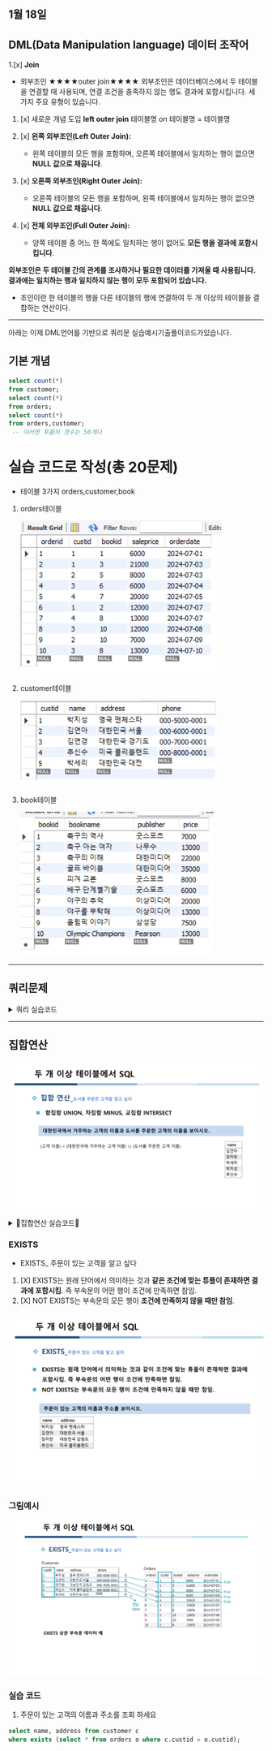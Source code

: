 ## 1월 18일 
## DML(Data Manipulation language) 데이터 조작어 

1.[x] **Join**
- 외부조인 ★★★★outer join★★★★
외부조인은 데이터베이스에서 두 테이블을 연결할 때 사용되며, 연결 조건을 충족하지 않는 행도 결과에 포함시킵니다. 세 가지 주요 유형이 있습니다.
1. [x] 새로운 개념 도입 **left outer join** 테이블명 on 테이블명 = 테이블명

1. [x] **왼쪽 외부조인(Left Outer Join):**
   - 왼쪽 테이블의 모든 행을 포함하며, 오른쪽 테이블에서 일치하는 행이 없으면 **NULL 값으로 채웁니다**.

2. [x] **오른쪽 외부조인(Right Outer Join):**
   - 오른쪽 테이블의 모든 행을 포함하며, 왼쪽 테이블에서 일치하는 행이 없으면 **NULL 값으로 채웁니다**.

3. [x] **전체 외부조인(Full Outer Join):**
   - 양쪽 테이블 중 어느 한 쪽에도 일치하는 행이 없어도 **모든 행을 결과에 포함시킵니다**.

**외부조인은 두 테이블 간의 관계를 조사하거나 필요한 데이터를 가져올 때 사용됩니다. 결과에는 일치하는 행과 일치하지 않는 행이 모두 포함되어 있습니다.**

- 조인이란 한 테이블의 행을 다른 테이블의 행에 연결하여 두 개 이상의 테이블을 결합하는 연산이다.

---
아래는 이제 DML언어를 기반으로 쿼리문 실습예시기출풀이코드가있습니다.

## 기본 개념
```sql
select count(*)
from customer;
select count(*)
from orders;
select count(*)
from orders,customer;
 -- 이러면 투플의 갯수는 50개다 
```
# 실습 코드로 작성(총 20문제)
-  테이블 3가지 orders,customer,book
1. orders테이블

   ![img](./orders.png)
2. customer테이블

   ![img](./customer.png)
3. book테이블

   ![img](./book.png)

---
## 쿼리문제 
<details>
<summary>쿼리 실습코드   </summary>
<div markdown="1">

1. 고객과 고객의 주문에 관한 데이터를 모두 보이시오 
```sql
select * 
from book b, customer c , orders o
where c.custid = o.custid and b.bookid = o.bookid;

```

2. 고객과 고객의 주문에 관한 데이터를  고객 번호 순으로 정렬하시오 

```sql
select *  -- 3번     ※코드를 읽는 순서 
from book b, customer c , orders o --1번 
where c.custid = o.custid and b.bookid = o.bookid; -- 2번
order by o.custid; -- 4번 
 
```

3. 고객의 이름과 고객이 주문한 도서의 판매가격을 검색하시오 
```sql
 select name , saleprice
from customer c , orders o 
where c.custid = o.custid;

```
4. 고객별로 주문한 모든 도서의 총 판매액을 구하고 고객별로 정렬하시오 그리고 나서 이름순으로 정렬 
```sql
elect name, sum(saleprice) "총 판매액"
from customer c , orders o
where c.custid = o.custid 
group by c.name
order by c.name;


```


5. 고객의 이름과 고객이 주문한 도서의 이름을 구하시오 
```sql
select name, bookname
from customer c, book b, orders o
where c.custid = o.custid and b.bookid = o.bookid;
```

6. 가격이 20000원 이상인 도서를 주문한 고객의 이름과 도서의 이름을 구하시오 
```sql
select name,bookname
from customer c, book b, orders o
where c.custid = o.custid and b.bookid = o.bookid and b.price =20000;

```
7. 도서를 구매하지 않은 고객을 포함하여 고객의 이름과 고객이 주문한 도서의 판매가격을 구하시오

```sql
select c.name , o.saleprice
from customer c, orders o
where c.custid = o.custid;

```

8. 가장 비싼 도서의 이름을 검색 하시오 (Subquery작성해서)
 - max(속성)집계함수 사용 
```sql
select bookname
from book
where price = (select max(price) from book);
```
9. 도서를 구매한 적이 있는 고객의 이름을 검색 하시오
- ?? 다시한번 볼것 
```sql
select c.name
from customer c
where custid in (select custid from orders);

```
10. 대한 미디어에서 출판한 도서를 구매한 고객의 이름을 보시오
```sql
select name
from customer c, order o, book b
where b.publisher = '대한미디어' and o.custid = 
 
-- 나는 이렇게 하려고 했는데 
-- 더 간단한 코드가 있었다.
select name 
from customer 
where custid in(
select custid from orders where bookid in(
select bookid from book where publisher = '대한미디어'));
```

11. 출판사별로 출판사의 평균도서 가격보다 비싼 도서를 조회하시오
- 이건 조인으로 풀기 힘들다 
- 하위 부속질의가 있어야 한다.
- 책에 대한 부속질의를 구해야 한다.
```sql
select b1.bookname
from book b1
where b1.price > 
(select avg(b2.price) from book b2 where b2.publisher = b1.publisher);

```
 - 여기서는 출판사의 평균도서가격이 없기 때문에 즉, 그 조건이 없이 때문에 
 그것에 대한 데이터를 새로 만들어서 추력을 하기 위해서 상위부속,하위부속을 만든것이다. 

12. 도서를 가격의 내림차순으로 검색하고 가격이 같으면 출산파를 오름차순
```sql
select * 
from book 
order by price desc, publisher desc;

 
 ```
13. 고객이 주문한 도서의 총 판매액을 구하시오
```sql
select sum(saleprice) as '총 도서구매액' 
from orders;
 
```
14.  2번 김연아 고객이 주문한 도서의 총 판매액을 출력하시오 출력시 총 판매액으로 컬럼명 표시

```sql
select custid, sum(saleprice) as '총 판매액'
from orders
where custid like 2;

```
15. 고객이 주문한 도서의 총판매액, 평균값, 최저가를 구하시오. (출력시 각 필드명을 제시한 필드명으로 표시)
```sql
 select sum(saleprice) as '총판매액', avg(saleprice*1.0) as "평균값", min(saleprice) as '최저가'
from orders;
```
16. 서점의 도서 판매 건수를 구하시오.
```sql
select count(orderid)
from orders;

```
17. 가격이 8,000원 이상인 도서를 구매한 고객에 대하여 고객별 주문 도서의 총수량을 구하시오. 단, 2권 이상일 경우만 출력하시오.
```sql
select custid, count(*) from orders where saleprice >= 8000
group by custid having count(*) >= 2;

```

18. 가장 비싼 도서의 이름을 검색하시오
```sql
select bookname
from book
where price=(select max(price) from book);
===========================다른풀이
select bookname from book order by price desc limit 1;


```

19. 도서를 구매한 적이 있는 고객의 이름을 검색하시오
```sql
select name
from customer
where custid in (select custid from orders);
===========================다른풀이(조인문을 이용한 풀이)
SELECT distinct customer.name
FROM customer
JOIN orders ON customer.custid = orders.custid;
=========================(XXXXX)-- 이것은 중복값을 같이 출력하므로 X distinct 필요 
SELECT customer.name  
FROM customer
JOIN orders ON customer.custid = orders.custid;

```

20. '대한 미디어'에서 출판한 도서를 구매한 고객의 이름을 나타내시오
```sql
select name 
from customer 
where custid in (
select custid from orders where bookid in (
select bookid from book where publisher = '대한미디어'));

```
</div>
</details>

---
## 집합연산 
### 
![img](./집합연산.png)
<details>
<summary>🐝집합연산 실습코드🐝    </summary>
<div markdown="1">

1. 대한민국에서 거주하는 고객의 이름과 도서를 주문한 고객의 이름을 보이시오.

```sql

select name '대한민국에서 거주하는 고객의 이름', name '도서를 주문한 고객의 이름'
from customer 
where address like '대한민국%' and name in
(select name from customer where custid in(select custid from orders));
```

2. 대한민국에서 거주하는 고객의 이름에서 도서를 주문한 고객의 이름을 뺴고 조회하시오
```sql
select name 
from customer 
where address like '대한민국%' and name not in
(select name from customer where custid in(select custid from orders));

```

3. 대한민국에서 거주하는 고객중 도서를 주문한 고객을 조회하시오
```sql
select name 
from customer 
where address like '대한민국%' and name in
(select name from customer where custid in(select custid from orders));


```


</div>
</details>

### EXISTS

- EXISTS_ 주문이 있는 고객을 알고 싶다 
1. [X] EXISTS는 원래 단어에서 의미하는 것과 **같은 조건에 맞는 튜플이 존재하면 결과에 포함시킴**. 즉 부속문의 어떤 행이 조건에 만족하면 참임.
2. [X] NOT EXISTS는 부속문의 모든 행이 **조건에 만족하지 않을 때만 참임**.

![img](./EXISTS.png)

### 그림예시 

![img](./EXISTS그림예시.png)

### 실습 코드 
1. 주문이 있는 고객의 이름과 주소를 조회 하세요 
```sql
select name, address from customer c 
where exists (select * from orders o where c.custid = o.custid);
```



